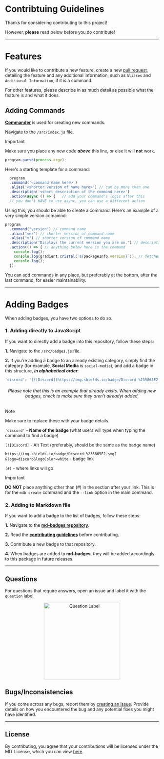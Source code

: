 # Contribtuing Guidelines

Thanks for considering contributing to this project!

However, **please** read below before you do contribute!

---

# Features
If you would like to contribute a new feature, create a new [pull request](https://github.com/inttter/mdbadges-cli/pulls), detailing the feature and any additional information, such as ```Aliases``` and ```Additional Information```, if it is a command. 

For other features, please describe in as much detail as possible what the feature is and what it does.

## Adding Commands

[**Commander**](https://www.npmjs.com/package/commander) is used for creating new commands.

Navigate to the ```/src/index.js``` file.

> [!IMPORTANT]
> Make sure you place any new code ***above*** this line, or else it will **not** work.

```javascript
program.parse(process.argv);
```


Here's a starting template for a command:

```javascript
  program
  .command('<command name here>')
  .alias('<shorter version of name here>') // can be more than one
  .description('<short description of the command here>')
  .action(async () => {   // add your command's logic after this
  // you don't HAVE to use async, you can use a different action
```

Using this, you should be able to create a command. Here's an example of a very simple version comamnd:

```javascript
program
  .command("version") // command name
  .alias("ver") // shorter version of command name
  .alias("v") // shorter version of command name
  .description("Displays the current version you are on.") // description of the command
  .action(() => { // anything below here is the command
    console.log();
    console.log(gradient.cristal(`${packageInfo.version}`)); // fetches package info version
    console.log();
  });
```

You can add commands in any place, but preferably at the bottom, after the last command, for easier maintainability.

---

# Adding Badges

When adding badges, you have two options to do so.

### 1. Adding directly to JavaScript

If you want to directly add a badge into this repository, follow these steps:

**1.** Navigate to the ```/src/badges.js``` file. 

**2.** If you're adding a badge to an already existing category, simply find the category (for example, **Social Media** is ```social-media```), and add a badge in this structure, ***in alphabetical order***:

```javascript
'discord': '[![Discord](https://img.shields.io/badge/Discord-%235865F2.svg?&logo=discord&logoColor=white)](#) ',
```

<div align="center">

###### Please note that this is an example that already exists. When adding new badges, check to make sure they aren't alreadyt added.

</div>

> [!NOTE]
> Make sure to replace these with your badge details.

```'discord'``` - **Name of the badge** (what users will type when typing the command to find a badge)

```[![Discord]``` - Alt Text (preferably, should be the same as the badge name)

```https://img.shields.io/badge/Discord-%235865F2.svg?&logo=discord&logoColor=white``` - badge link

```(#)``` - where links will go

> [!IMPORTANT]
> **DO NOT** place anything other than (#) in the section after your link. This is for the ```mdb create``` command and the ```--link``` option in the main command.

### 2. Adding to Markdown file

If you want to  add a badge to the list of badges, follow these steps:

**1.** Navigate to the [**md-badges repository**](https://github.com/inttter/md-badges).

**2.** Read the [**contributing guidelines**](https://github.com/inttter/md-badges/blob/main/CONTRIBUTING.md) before contributing.

**3.** Contribute a new badge to that repository.

**4.** When badges are added to **md-badges**, they will be added accordingly to this package in future releases.

---

## Questions

For questions that require answers, open an issue and label it with the ```question``` label.

<div align="center">

<img src="https://github.com/inttter/mdbadges-cli/assets/73017070/6175f030-109b-4931-aa25-7803360ce303" width="250" alt="Question Label">

</div>

## Bugs/Inconsistencies

If you come across any bugs, report them by [creating an issue](https://github.com/inttter/mdbadges-cli/issues). Provide details on how you encountered the bug and any potential fixes you might have identified.

---

## License

By contributing, you agree that your contributions will be licensed under the MIT License, which you can view [here](LICENSE).
